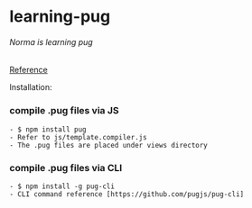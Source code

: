 # learning-pug
###### Norma is learning pug

[Reference](https://pugjs.org/api/getting-started.html)

Installation:

### compile .pug files via JS
    - $ npm install pug
    - Refer to js/template.compiler.js
    - The .pug files are placed under views directory

### compile .pug files via CLI
    - $ npm install -g pug-cli
    - CLI command reference [https://github.com/pugjs/pug-cli]